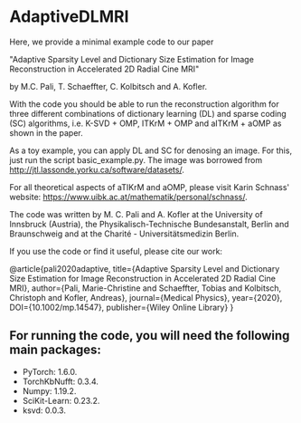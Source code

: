 # AdaptiveDLMRI

Here, we provide a minimal example code to our paper 

"Adaptive Sparsity Level and Dictionary Size Estimation for Image Reconstruction in Accelerated 2D Radial Cine MRI"

by M.C. Pali, T. Schaeffter, C. Kolbitsch and A. Kofler.

With the code you should be able to run the reconstruction algorithm for three different combinations of dictionary learning (DL) and sparse coding (SC)  algorithms, i.e. K-SVD + OMP, ITKrM + OMP and aITKrM + aOMP as shown in the paper.

As a toy example, you can apply DL and SC for denosing an image. For this, just run the script basic_example.py.
The image was borrowed from http://jtl.lassonde.yorku.ca/software/datasets/.

For all theoretical aspects of aTIKrM and aOMP, please visit Karin Schnass' website: https://www.uibk.ac.at/mathematik/personal/schnass/.

The code was written by M. C. Pali and A. Kofler at the University of Innsbruck (Austria), the Physikalisch-Technische Bundesanstalt, Berlin and Braunschweig and at the Charité - Universitätsmedizin Berlin.

If you use the code or find it useful, please cite our work:

@article{pali2020adaptive,
  title={Adaptive Sparsity Level and Dictionary Size Estimation for Image Reconstruction in Accelerated 2D Radial Cine MRI},
  author={Pali, Marie-Christine and Schaeffter, Tobias and Kolbitsch, Christoph and Kofler, Andreas},
  journal={Medical Physics},
  year={2020},
  DOI={10.1002/mp.14547},
  publisher={Wiley Online Library}
}

## For running the code, you will need the following main packages:
- PyTorch: 1.6.0.
- TorchKbNufft: 0.3.4.
- Numpy: 1.19.2.
- SciKit-Learn: 0.23.2.
- ksvd: 0.0.3.
